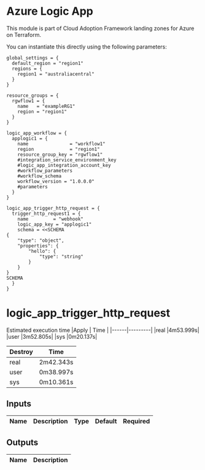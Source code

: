 # Azure Logic App

This module is part of Cloud Adoption Framework landing zones for Azure on Terraform.

You can instantiate this directly using the following parameters:

```hcl
global_settings = {
  default_region = "region1"
  regions = {
    region1 = "australiacentral"
  }
}

resource_groups = {
  rgwflow1 = {
    name   = "exampleRG1"
    region = "region1"
  }
}

logic_app_workflow = {
  applogic1 = {
    name               = "workflow1"
    region             = "region1"
    resource_group_key = "rgwflow1"
    #integration_service_environment_key
    #logic_app_integration_account_key
    #workflow_parameters
    #workflow_schema
    workflow_version = "1.0.0.0"
    #parameters
  }
}

logic_app_trigger_http_request = {
  trigger_http_request1 = {
    name         = "webhook"
    logic_app_key = "applogic1"
    schema = <<SCHEMA
{
    "type": "object",
    "properties": {
        "hello": {
            "type": "string"
        }
    }
}
SCHEMA
  }
}
```
# logic_app_trigger_http_request
Estimated execution time
|Apply |    Time |
|------|---------|
|real  |4m53.999s|
|user  |3m52.805s|
|sys   |0m20.137s|

| Destroy|  Time   |
|--------|---------|
|real    |2m42.343s|
|user    |0m38.997s|
|sys     |0m10.361s|


## Inputs
| Name | Description | Type | Default | Required |
|------|-------------|------|---------|:--------:|


## Outputs
| Name | Description |
|------|-------------|
